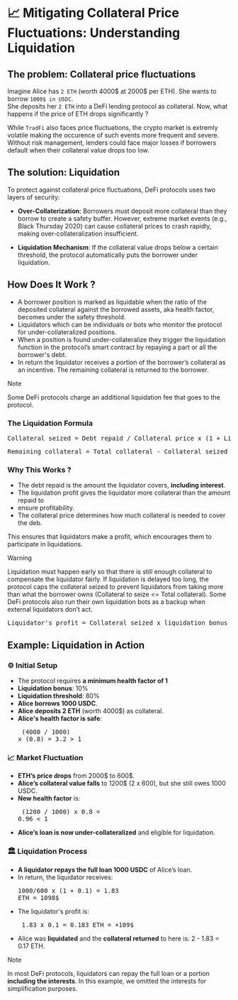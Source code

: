 # 📈  Mitigating Collateral Price Fluctuations: Understanding Liquidation

## The problem: Collateral price fluctuations

Imagine Alice has `2 ETH` (worth 4000$ at 2000$ per ETH). She wants to borrow `1000$ in USDC`.  
She deposits her `2 ETH` into a DeFi lending protocol as collateral. Now, what happens if the price 
of ETH drops significantly ? 

While `TradFi` also faces price fluctuations, the crypto market is extremly volatile making the occurence
of such events more frequent and severe. Without risk management, lenders could face major losses if
borrowers default when their collateral value drops too low. 

## The solution: Liquidation

To protect against collateral price fluctuations, DeFi protocols uses two layers of security:

* **Over-Collaterization**: Borrowers must deposit more collateral than they borrow to create a 
safety buffer. However, extreme market events (e.g., Black Thursday 2020) can cause collateral 
prices to crash rapidly, making over-collateralization insufficient.

* **Liquidation Mechanism**: If the collateral value drops below a certain threshold, the protocol 
automatically puts the borrower under liquidation.

## How Does It Work ?

* A borrower position is marked as liquidable when the ratio of the deposited collateral 
against the borrowed assets, aka health factor, becomes under the safety threshold. 
* Liquidators which can be individuals or bots who monitor the protocol for 
under-collateralized positions.
* When a position is found under-collateralize they trigger the liquidation function in
the protocol’s smart contract by repaying a part or all the borrower's debt.
* In return the liquidator receives a portion of the borrower’s collateral as an incentive.
The remaining collateral is returned to the borrower. 

> [!NOTE]  
> Some DeFi protocols charge an additional liquidation fee that goes to the protocol.

###  The Liquidation Formula

<pre>
Collateral seized = Debt repaid / Collateral price x (1 + Liquidation bonus)
</pre>

<pre>
Remaining collateral = Total collateral - Collateral seized
</pre>

### Why This Works ?

* The debt repaid is the amount the liquidator covers, **including interest**.
* The liquidation profit gives the liquidator more collateral than the amount repaid to 
* ensure profitability.
* The collateral price determines how much collateral is needed to cover the deb.

This ensures that liquidators make a profit, which encourages them to participate in liquidations. 

> [!WARNING]
> Liquidation must happen early so that there is still enough collateral to compensate the liquidator
> fairly. If liquidation is delayed too long, the protocol caps the collateral seized to prevent 
> liquidators from taking more than what the borrower owns (Collateral to seize 
> <= Total collateral).  Some DeFi protocols also run their own liquidation bots as a backup when 
> external liquidators don’t act.

<pre>
Liquidator's profit = Collateral seized x liquidation bonus
</pre>

## Example: Liquidation in Action

### ⚙️ Initial Setup
* The protocol requires **a minimum health factor of 1**
* **Liquidation bonus**: 10%
* **Liquidation threshold**: 80%
* **Alice borrows 1000 USDC**.
* **Alice deposits 2 ETH** (worth 4000$) as collateral.
* **Alice's health factor is safe**: <pre> (4000 / 1000) x (0.8) = 3.2 > 1 </pre> 

### 📈 Market Fluctuation
* **ETH’s price drops** from 2000$ to 600$.
* **Alice’s collateral value falls** to 1200$ (2 x 600), but she still owes 1000 USDC.
* **New health factor** is: <pre> (1200 / 1000) x 0.8 = 0.96 < 1 </pre>
* **Alice’s loan is now under-collateralized** and eligible for liquidation.

### 🏛️ Liquidation Process
* **A liquidator repays the full loan 1000 USDC** of Alice’s loan.
* In return, the liquidator receives: <pre>1000/600 x (1 + 0.1) = 1.83 ETH = 1098$</pre>
* The liquidator's profit is: <pre> 1.83 x 0.1 = 0.183 ETH = +109$ </pre>
* Alice was **liquidated** and the **collateral returned** to here is: 2 - 1.83 = 0.17 ETH. 

> [!NOTE]  
> In most DeFi protocols, liquidators can repay the full loan or a portion **including the
> interests**. In this example, we omitted the interests for simplification purposes.